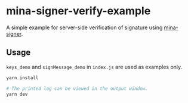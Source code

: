 # mina-signer-verify-example
A simple example for server-side verification of signature using [mina-signer](https://www.npmjs.com/package/mina-signer).

## Usage
`keys_demo` and `signMessage_demo` in `index.js` are used as examples only.

```bash
yarn install

# The printed log can be viewed in the output window.
yarn dev 
```